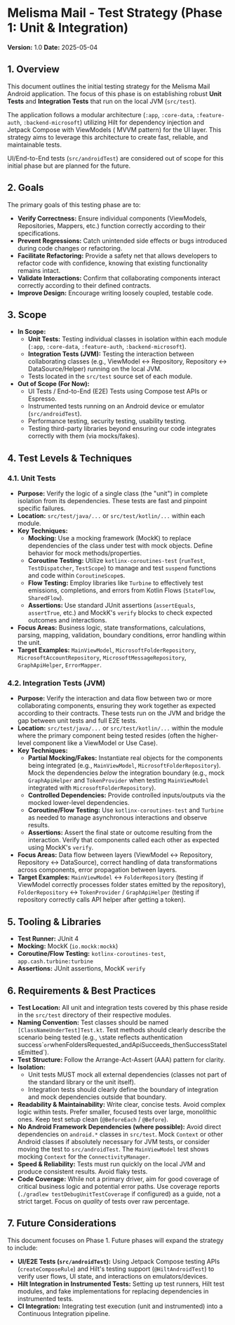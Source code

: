 # Melisma Mail - Test Strategy (Phase 1: Unit & Integration)

**Version:** 1.0
**Date:** 2025-05-04

## 1. Overview

This document outlines the initial testing strategy for the Melisma Mail Android application. The
focus of this phase is on establishing robust **Unit Tests** and **Integration Tests** that run on
the local JVM (`src/test`).

The application follows a modular architecture (`:app`, `:core-data`, `:feature-auth`,
`:backend-microsoft`) utilizing Hilt for dependency injection and Jetpack Compose with ViewModels (
MVVM pattern) for the UI layer. This strategy aims to leverage this architecture to create fast,
reliable, and maintainable tests.

UI/End-to-End tests (`src/androidTest`) are considered out of scope for this initial phase but are
planned for the future.

## 2. Goals

The primary goals of this testing phase are to:

* **Verify Correctness:** Ensure individual components (ViewModels, Repositories, Mappers, etc.)
  function correctly according to their specifications.
* **Prevent Regressions:** Catch unintended side effects or bugs introduced during code changes or
  refactoring.
* **Facilitate Refactoring:** Provide a safety net that allows developers to refactor code with
  confidence, knowing that existing functionality remains intact.
* **Validate Interactions:** Confirm that collaborating components interact correctly according to
  their defined contracts.
* **Improve Design:** Encourage writing loosely coupled, testable code.

## 3. Scope

* **In Scope:**
    * **Unit Tests:** Testing individual classes in isolation within each module (`:app`,
      `:core-data`, `:feature-auth`, `:backend-microsoft`).
    * **Integration Tests (JVM):** Testing the interaction between collaborating classes (e.g.,
      ViewModel <-> Repository, Repository <-> DataSource/Helper) running on the local JVM.
    * Tests located in the `src/test` source set of each module.
* **Out of Scope (For Now):**
    * UI Tests / End-to-End (E2E) Tests using Compose test APIs or Espresso.
    * Instrumented tests running on an Android device or emulator (`src/androidTest`).
    * Performance testing, security testing, usability testing.
    * Testing third-party libraries beyond ensuring our code integrates correctly with them (via
      mocks/fakes).

## 4. Test Levels & Techniques

### 4.1. Unit Tests

* **Purpose:** Verify the logic of a single class (the "unit") in complete isolation from its
  dependencies. These tests are fast and pinpoint specific failures.
* **Location:** `src/test/java/...` or `src/test/kotlin/...` within each module.
* **Key Techniques:**
    * **Mocking:** Use a mocking framework (MockK) to replace dependencies of the class under test
      with mock objects. Define behavior for mock methods/properties.
    * **Coroutine Testing:** Utilize `kotlinx-coroutines-test` (`runTest`, `TestDispatcher`,
      `TestScope`) to manage and test `suspend` functions and code within `CoroutineScope`s.
    * **Flow Testing:** Employ libraries like `Turbine` to effectively test emissions, completions,
      and errors from Kotlin Flows (`StateFlow`, `SharedFlow`).
    * **Assertions:** Use standard JUnit assertions (`assertEquals`, `assertTrue`, etc.) and MockK's
      `verify` blocks to check expected outcomes and interactions.
* **Focus Areas:** Business logic, state transformations, calculations, parsing, mapping,
  validation, boundary conditions, error handling within the unit.
* **Target Examples:** `MainViewModel`, `MicrosoftFolderRepository`, `MicrosoftAccountRepository`,
  `MicrosoftMessageRepository`, `GraphApiHelper`, `ErrorMapper`.

### 4.2. Integration Tests (JVM)

* **Purpose:** Verify the interaction and data flow between two or more collaborating components,
  ensuring they work together as expected according to their contracts. These tests run on the JVM
  and bridge the gap between unit tests and full E2E tests.
* **Location:** `src/test/java/...` or `src/test/kotlin/...` within the module where the primary
  component being tested resides (often the higher-level component like a ViewModel or Use Case).
* **Key Techniques:**
    * **Partial Mocking/Fakes:** Instantiate real objects for the components being integrated (e.g.,
      `MainViewModel`, `MicrosoftFolderRepository`). Mock the dependencies *below* the integration
      boundary (e.g., mock `GraphApiHelper` and `TokenProvider` when testing `MainViewModel`
      integrated with `MicrosoftFolderRepository`).
    * **Controlled Dependencies:** Provide controlled inputs/outputs via the mocked lower-level
      dependencies.
    * **Coroutine/Flow Testing:** Use `kotlinx-coroutines-test` and `Turbine` as needed to manage
      asynchronous interactions and observe results.
    * **Assertions:** Assert the final state or outcome resulting from the interaction. Verify that
      components called each other as expected using MockK's `verify`.
* **Focus Areas:** Data flow between layers (ViewModel <-> Repository, Repository <-> DataSource),
  correct handling of data transformations across components, error propagation between layers.
* **Target Examples:** `MainViewModel` <-> `FolderRepository` (testing if ViewModel correctly
  processes folder states emitted by the repository), `FolderRepository` <-> `TokenProvider` /
  `GraphApiHelper` (testing if repository correctly calls API helper after getting a token).

## 5. Tooling & Libraries

* **Test Runner:** JUnit 4
* **Mocking:** MockK (`io.mockk:mockk`)
* **Coroutine/Flow Testing:** `kotlinx-coroutines-test`, `app.cash.turbine:turbine`
* **Assertions:** JUnit assertions, MockK `verify`

## 6. Requirements & Best Practices

* **Test Location:** All unit and integration tests covered by this phase reside in the `src/test`
  directory of their respective modules.
* **Naming Convention:** Test classes should be named `[ClassNameUnderTest]Test.kt`. Test methods
  should clearly describe the scenario being tested (e.g., `\`state reflects authentication
  success\`` or `whenFoldersRequested_andApiSucceeds_thenSuccessStateIsEmitted`).
* **Test Structure:** Follow the Arrange-Act-Assert (AAA) pattern for clarity.
* **Isolation:**
    * Unit tests MUST mock all external dependencies (classes not part of the standard library or
      the unit itself).
    * Integration tests should clearly define the boundary of integration and mock dependencies
      outside that boundary.
* **Readability & Maintainability:** Write clear, concise tests. Avoid complex logic within tests.
  Prefer smaller, focused tests over large, monolithic ones. Keep test setup clean (`@BeforeEach` /
  `@Before`).
* **No Android Framework Dependencies (where possible):** Avoid direct dependencies on `android.*`
  classes in `src/test`. Mock `Context` or other Android classes if absolutely necessary for JVM
  tests, or consider moving the test to `src/androidTest`. The `MainViewModel` test shows mocking
  `Context` for the `ConnectivityManager`.
* **Speed & Reliability:** Tests must run quickly on the local JVM and produce consistent results.
  Avoid flaky tests.
* **Code Coverage:** While not a primary driver, aim for good coverage of critical business logic
  and potential error paths. Use coverage reports (`./gradlew testDebugUnitTestCoverage` if
  configured) as a guide, not a strict target. Focus on *quality* of tests over raw percentage.

## 7. Future Considerations

This document focuses on Phase 1. Future phases will expand the strategy to include:

* **UI/E2E Tests (`src/androidTest`):** Using Jetpack Compose testing APIs (`createComposeRule`) and
  Hilt's testing support (`@HiltAndroidTest`) to verify user flows, UI state, and interactions on
  emulators/devices.
* **Hilt Integration in Instrumented Tests:** Setting up test runners, Hilt test modules, and fake
  implementations for replacing dependencies in instrumented tests.
* **CI Integration:** Integrating test execution (unit and instrumented) into a Continuous
  Integration pipeline.

